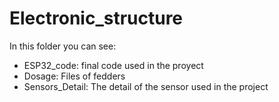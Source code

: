 # Electronic_structure

In this folder you can see:

- ESP32_code: final code used in the proyect
- Dosage: Files of fedders
- Sensors_Detail: The detail of the sensor used in the project
